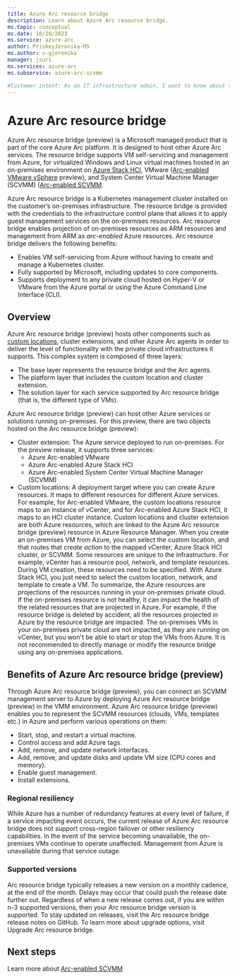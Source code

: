```yaml
---
title: Azure Arc resource bridge
description: Learn about Azure Arc resource bridge. 
ms.topic: conceptual
ms.date: 10/20/2023
ms.service: azure-arc
author: PriskeyJeronika-MS
ms.author: v-gjeronika
manager: jsuri
ms.services: azure-arc
ms.subservice: azure-arc-scvmm

#Customer intent: As an IT infrastructure admin, I want to know about the the Azure Arc resource bridge that facilitates the Arc connection between SCVMM server and Azure
---
```


# Azure Arc resource bridge

Azure Arc resource bridge (preview) is a Microsoft managed product that is part of the core Azure Arc platform. It is designed to host other Azure Arc services. The resource bridge supports VM self-servicing and management from Azure, for virtualized Windows and Linux virtual machines hosted in an on-premises environment on [Azure Stack HCI](https://learn.microsoft.com/azure-stack/hci/manage/azure-arc-vm-management-overview), VMware ([Arc-enabled VMware vSphere](https://learn.microsoft.com/azure/azure-arc/vmware-vsphere/) preview), and System Center Virtual Machine Manager (SCVMM) ([Arc-enabled SCVMM](https://learn.microsoft.com/azure/azure-arc/system-center-virtual-machine-manager/).

Azure Arc resource bridge is a Kubernetes management cluster installed on the customer’s on-premises infrastructure. The resource bridge is provided with the credentials to the infrastructure control plane that allows it to apply guest management services on the on-premises resources. Arc resource bridge enables projection of on-premises resources as ARM resources and management from ARM as *arc-enabled* Azure resources.
Arc resource bridge delivers the following benefits:
- Enables VM self-servicing from Azure without having to create and manage a Kubernetes cluster.
- Fully supported by Microsoft, including updates to core components.
- Supports deployment to any private cloud hosted on Hyper-V or VMware from the Azure portal or using the Azure Command Line Interface (CLI).

## Overview
Azure Arc resource bridge (preview) hosts other components such as [custom locations](https://microsoftapc.sharepoint.com/:w:/t/AzureCoreIDC/EQ4_NliWVCFMtRqzCpkQfrUB3HkS1JwLE8KpoZBUmtNGjg?e=HANuI5), cluster extensions, and other Azure Arc agents in order to deliver the level of functionality with the private cloud infrastructures it supports. This complex system is composed of three layers:
- The base layer represents the resource bridge and the Arc agents.
- The platform layer that includes the custom location and cluster extension. 
- The solution layer for each service supported by Arc resource bridge (that is, the different type of VMs).
 
Azure Arc resource bridge (preview) can host other Azure services or solutions running on-premises. For this preview, there are two objects hosted on the Arc resource bridge (preview):
- Cluster extension: The Azure service deployed to run on-premises. For the preview release, it supports three services:
    - Azure Arc-enabled VMware
    - Azure Arc-enabled Azure Stack HCI
    - Azure Arc-enabled System Center Virtual Machine Manager (SCVMM)
- Custom locations: A deployment target where you can create Azure resources. It maps to different resources for different Azure services. For example, for Arc-enabled VMware, the custom locations resource maps to an instance of vCenter, and for Arc-enabled Azure Stack HCI, it maps to an HCI cluster instance.
Custom locations and cluster extension are both Azure resources, which are linked to the Azure Arc resource bridge (preview) resource in Azure Resource Manager. When you create an on-premises VM from Azure, you can select the custom location, and that routes that *create action* to the mapped vCenter, Azure Stack HCI cluster, or SCVMM.
Some resources are unique to the infrastructure. For example, vCenter has a resource pool, network, and template resources. During VM creation, these resources need to be specified. With Azure Stack HCI, you just need to select the custom location, network, and template to create a VM.
To summarize, the Azure resources are projections of the resources running in your on-premises private cloud. If the on-premises resource is not healthy, it can impact the health of the related resources that are projected in Azure. For example, if the resource bridge is deleted by accident, all the resources projected in Azure by the resource bridge are impacted. The on-premises VMs in your on-premises private cloud are not impacted, as they are running on vCenter, but you won't be able to start or stop the VMs from Azure. It is not recommended to directly manage or modify the resource bridge using any on-premises applications.

## Benefits of Azure Arc resource bridge (preview)

Through Azure Arc resource bridge (preview), you can connect an SCVMM management server to Azure by deploying Azure Arc resource bridge (preview) in the VMM environment. Azure Arc resource bridge (preview) enables you to represent the SCVMM resources (clouds, VMs, templates etc.) in Azure and perform various operations on them:
- Start, stop, and restart a virtual machine.
- Control access and add Azure tags.
- Add, remove, and update network interfaces.
- Add, remove, and update disks and update VM size (CPU cores and memory).
- Enable guest management.
- Install extensions.

### Regional resiliency
While Azure has a number of redundancy features at every level of failure, if a service impacting event occurs, the current release of Azure Arc resource bridge does not support cross-region failover or other resiliency capabilities. In the event of the service becoming unavailable, the on-premises VMs continue to operate unaffected.
Management from Azure is unavailable during that service outage.

### Supported versions
Arc resource bridge typically releases a new version on a monthly cadence, at the end of the month. Delays may occur that could push the release date further out. Regardless of when a new release comes out, if you are within n-3 supported versions, then your Arc resource bridge version is supported. To stay updated on releases, visit the Arc resource bridge release notes on GitHub. To learn more about upgrade options, visit Upgrade Arc resource bridge.

## Next steps
Learn more about [Arc-enabled SCVMM](https://learn.microsoft.com/azure/azure-arc/system-center-virtual-machine-manager/overview)
